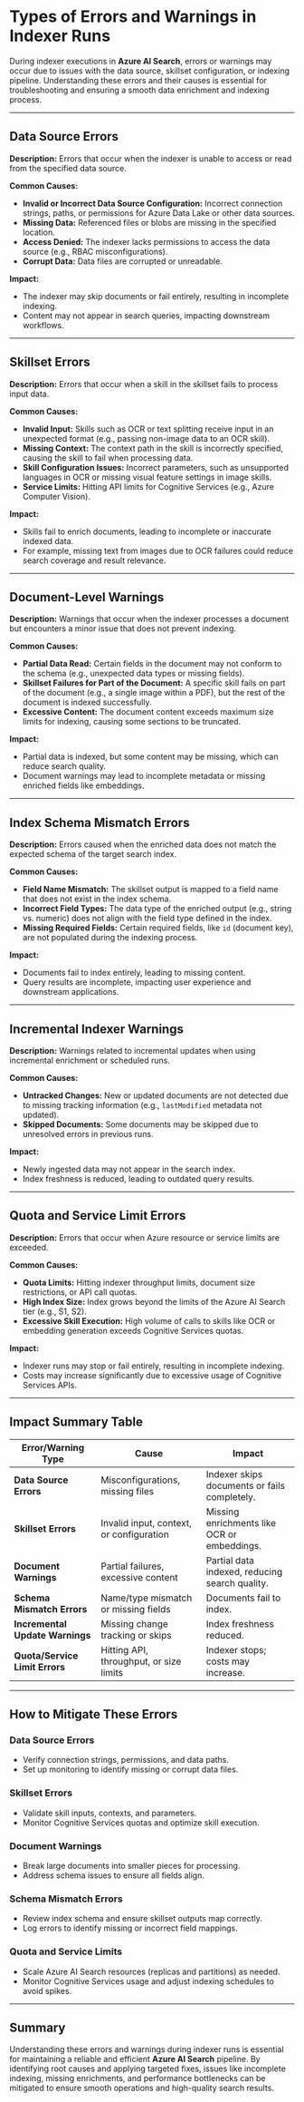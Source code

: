# Types of Errors and Warnings in Indexer Runs  

During indexer executions in **Azure AI Search**, errors or warnings may occur due to issues with the data source, skillset configuration, or indexing pipeline. Understanding these errors and their causes is essential for troubleshooting and ensuring a smooth data enrichment and indexing process.  

---

## Data Source Errors  
**Description:** Errors that occur when the indexer is unable to access or read from the specified data source.  

**Common Causes:**  
- **Invalid or Incorrect Data Source Configuration:** Incorrect connection strings, paths, or permissions for Azure Data Lake or other data sources.  
- **Missing Data:** Referenced files or blobs are missing in the specified location.  
- **Access Denied:** The indexer lacks permissions to access the data source (e.g., RBAC misconfigurations).  
- **Corrupt Data:** Data files are corrupted or unreadable.  

**Impact:**  
- The indexer may skip documents or fail entirely, resulting in incomplete indexing.  
- Content may not appear in search queries, impacting downstream workflows.  

---

## Skillset Errors  
**Description:** Errors that occur when a skill in the skillset fails to process input data.  

**Common Causes:**  
- **Invalid Input:** Skills such as OCR or text splitting receive input in an unexpected format (e.g., passing non-image data to an OCR skill).  
- **Missing Context:** The context path in the skill is incorrectly specified, causing the skill to fail when processing data.  
- **Skill Configuration Issues:** Incorrect parameters, such as unsupported languages in OCR or missing visual feature settings in image skills.  
- **Service Limits:** Hitting API limits for Cognitive Services (e.g., Azure Computer Vision).  

**Impact:**  
- Skills fail to enrich documents, leading to incomplete or inaccurate indexed data.  
- For example, missing text from images due to OCR failures could reduce search coverage and result relevance.  

---

## Document-Level Warnings  
**Description:** Warnings that occur when the indexer processes a document but encounters a minor issue that does not prevent indexing.  

**Common Causes:**  
- **Partial Data Read:** Certain fields in the document may not conform to the schema (e.g., unexpected data types or missing fields).  
- **Skillset Failures for Part of the Document:** A specific skill fails on part of the document (e.g., a single image within a PDF), but the rest of the document is indexed successfully.  
- **Excessive Content:** The document content exceeds maximum size limits for indexing, causing some sections to be truncated.  

**Impact:**  
- Partial data is indexed, but some content may be missing, which can reduce search quality.  
- Document warnings may lead to incomplete metadata or missing enriched fields like embeddings.  

---

## Index Schema Mismatch Errors  
**Description:** Errors caused when the enriched data does not match the expected schema of the target search index.  

**Common Causes:**  
- **Field Name Mismatch:** The skillset output is mapped to a field name that does not exist in the index schema.  
- **Incorrect Field Types:** The data type of the enriched output (e.g., string vs. numeric) does not align with the field type defined in the index.  
- **Missing Required Fields:** Certain required fields, like `id` (document key), are not populated during the indexing process.  

**Impact:**  
- Documents fail to index entirely, leading to missing content.  
- Query results are incomplete, impacting user experience and downstream applications.  

---

## Incremental Indexer Warnings  
**Description:** Warnings related to incremental updates when using incremental enrichment or scheduled runs.  

**Common Causes:**  
- **Untracked Changes:** New or updated documents are not detected due to missing tracking information (e.g., `lastModified` metadata not updated).  
- **Skipped Documents:** Some documents may be skipped due to unresolved errors in previous runs.  

**Impact:**  
- Newly ingested data may not appear in the search index.  
- Index freshness is reduced, leading to outdated query results.  

---

## Quota and Service Limit Errors  
**Description:** Errors that occur when Azure resource or service limits are exceeded.  

**Common Causes:**  
- **Quota Limits:** Hitting indexer throughput limits, document size restrictions, or API call quotas.  
- **High Index Size:** Index grows beyond the limits of the Azure AI Search tier (e.g., S1, S2).  
- **Excessive Skill Execution:** High volume of calls to skills like OCR or embedding generation exceeds Cognitive Services quotas.  

**Impact:**  
- Indexer runs may stop or fail entirely, resulting in incomplete indexing.  
- Costs may increase significantly due to excessive usage of Cognitive Services APIs.  

---

## Impact Summary Table  

| **Error/Warning Type**          | **Cause**                                  | **Impact**                                           |  
|---------------------------------|-------------------------------------------|-----------------------------------------------------|  
| **Data Source Errors**          | Misconfigurations, missing files          | Indexer skips documents or fails completely.        |  
| **Skillset Errors**             | Invalid input, context, or configuration  | Missing enrichments like OCR or embeddings.         |  
| **Document Warnings**           | Partial failures, excessive content       | Partial data indexed, reducing search quality.      |  
| **Schema Mismatch Errors**      | Name/type mismatch or missing fields      | Documents fail to index.                            |  
| **Incremental Update Warnings** | Missing change tracking or skips          | Index freshness reduced.                            |  
| **Quota/Service Limit Errors**  | Hitting API, throughput, or size limits   | Indexer stops; costs may increase.                  |  

---

## How to Mitigate These Errors  

### Data Source Errors  
- Verify connection strings, permissions, and data paths.  
- Set up monitoring to identify missing or corrupt data files.  

### Skillset Errors  
- Validate skill inputs, contexts, and parameters.  
- Monitor Cognitive Services quotas and optimize skill execution.  

### Document Warnings  
- Break large documents into smaller pieces for processing.  
- Address schema issues to ensure all fields align.  

### Schema Mismatch Errors  
- Review index schema and ensure skillset outputs map correctly.  
- Log errors to identify missing or incorrect field mappings.  

### Quota and Service Limits  
- Scale Azure AI Search resources (replicas and partitions) as needed.  
- Monitor Cognitive Services usage and adjust indexing schedules to avoid spikes.  

---

## Summary  
Understanding these errors and warnings during indexer runs is essential for maintaining a reliable and efficient **Azure AI Search** pipeline. By identifying root causes and applying targeted fixes, issues like incomplete indexing, missing enrichments, and performance bottlenecks can be mitigated to ensure smooth operations and high-quality search results.